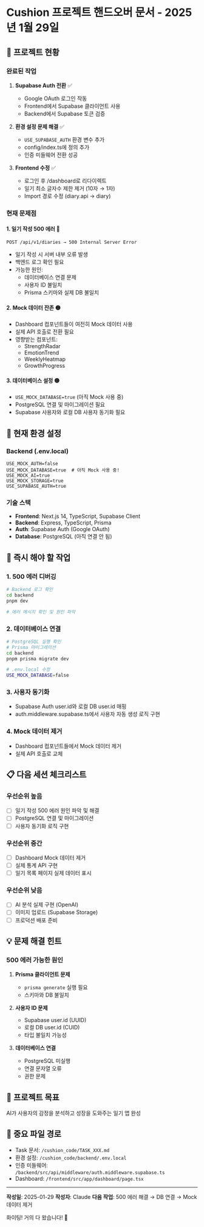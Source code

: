 # Cushion 프로젝트 핸드오버 문서 - 2025년 1월 29일

## 🎯 프로젝트 현황

### 완료된 작업
1. **Supabase Auth 전환** ✅
   - Google OAuth 로그인 작동
   - Frontend에서 Supabase 클라이언트 사용
   - Backend에서 Supabase 토큰 검증

2. **환경 설정 문제 해결** ✅
   - `USE_SUPABASE_AUTH` 환경 변수 추가
   - config/index.ts에 정의 추가
   - 인증 미들웨어 전환 성공

3. **Frontend 수정** ✅
   - 로그인 후 /dashboard로 리다이렉트
   - 일기 최소 글자수 제한 제거 (10자 → 1자)
   - Import 경로 수정 (diary.api → diary)

### 현재 문제점

#### 1. **일기 작성 500 에러** 🔴
```
POST /api/v1/diaries → 500 Internal Server Error
```
- 일기 작성 시 서버 내부 오류 발생
- 백엔드 로그 확인 필요
- 가능한 원인:
  - 데이터베이스 연결 문제
  - 사용자 ID 불일치
  - Prisma 스키마와 실제 DB 불일치

#### 2. **Mock 데이터 잔존** 🟡
- Dashboard 컴포넌트들이 여전히 Mock 데이터 사용
- 실제 API 호출로 전환 필요
- 영향받는 컴포넌트:
  - StrengthRadar
  - EmotionTrend
  - WeeklyHeatmap
  - GrowthProgress

#### 3. **데이터베이스 설정** 🟡
- `USE_MOCK_DATABASE=true` (아직 Mock 사용 중)
- PostgreSQL 연결 및 마이그레이션 필요
- Supabase 사용자와 로컬 DB 사용자 동기화 필요

## 📂 현재 환경 설정

### Backend (.env.local)
```env
USE_MOCK_AUTH=false
USE_MOCK_DATABASE=true  # 아직 Mock 사용 중!
USE_MOCK_AI=true
USE_MOCK_STORAGE=true
USE_SUPABASE_AUTH=true
```

### 기술 스택
- **Frontend**: Next.js 14, TypeScript, Supabase Client
- **Backend**: Express, TypeScript, Prisma
- **Auth**: Supabase Auth (Google OAuth)
- **Database**: PostgreSQL (아직 연결 안 됨)

## 🔧 즉시 해야 할 작업

### 1. **500 에러 디버깅**
```bash
# Backend 로그 확인
cd backend
pnpm dev

# 에러 메시지 확인 및 원인 파악
```

### 2. **데이터베이스 연결**
```bash
# PostgreSQL 실행 확인
# Prisma 마이그레이션
cd backend
pnpm prisma migrate dev

# .env.local 수정
USE_MOCK_DATABASE=false
```

### 3. **사용자 동기화**
- Supabase Auth user.id와 로컬 DB user.id 매핑
- auth.middleware.supabase.ts에서 사용자 자동 생성 로직 구현

### 4. **Mock 데이터 제거**
- Dashboard 컴포넌트들에서 Mock 데이터 제거
- 실제 API 호출로 교체

## 📋 다음 세션 체크리스트

### 우선순위 높음
- [ ] 일기 작성 500 에러 원인 파악 및 해결
- [ ] PostgreSQL 연결 및 마이그레이션
- [ ] 사용자 동기화 로직 구현

### 우선순위 중간
- [ ] Dashboard Mock 데이터 제거
- [ ] 실제 통계 API 구현
- [ ] 일기 목록 페이지 실제 데이터 표시

### 우선순위 낮음
- [ ] AI 분석 실제 구현 (OpenAI)
- [ ] 이미지 업로드 (Supabase Storage)
- [ ] 프로덕션 배포 준비

## 💡 문제 해결 힌트

### 500 에러 가능한 원인
1. **Prisma 클라이언트 문제**
   - `prisma generate` 실행 필요
   - 스키마와 DB 불일치

2. **사용자 ID 문제**
   - Supabase user.id (UUID)
   - 로컬 DB user.id (CUID)
   - 타입 불일치 가능성

3. **데이터베이스 연결**
   - PostgreSQL 미실행
   - 연결 문자열 오류
   - 권한 문제

## 🚀 프로젝트 목표
AI가 사용자의 감정을 분석하고 성장을 도와주는 일기 앱 완성

## 📌 중요 파일 경로
- Task 문서: `/cushion_code/TASK_XXX.md`
- 환경 설정: `/cushion_code/backend/.env.local`
- 인증 미들웨어: `/backend/src/api/middleware/auth.middleware.supabase.ts`
- Dashboard: `/frontend/src/app/dashboard/page.tsx`

---

**작성일**: 2025-01-29
**작성자**: Claude
**다음 작업**: 500 에러 해결 → DB 연결 → Mock 데이터 제거

화이팅! 거의 다 왔습니다! 🎯